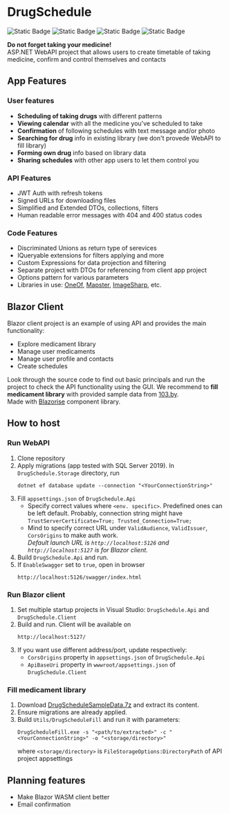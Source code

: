 # DrugSchedule
![Static Badge](https://img.shields.io/badge/.NET%208-blue?style=for-the-badge)
![Static Badge](https://img.shields.io/badge/EF%20Core-8A2BE2?style=for-the-badge)
![Static Badge](https://img.shields.io/badge/SQL%20Server-d38712?style=for-the-badge)
![Static Badge](https://img.shields.io/badge/Blazor_WASM-592c8c?style=for-the-badge)    
     
**Do not forget taking your medicine!**    
ASP.NET WebAPI project that allows users to create timetable of taking medicine, confirm and control themselves and contacts     
    
## App Features
### User features
- **Scheduling of taking drugs** with different patterns
- **Viewing calendar** with all the medicine you've scheduled to take 
- **Confirmation** of following schedules with text message and/or photo 
- **Searching for drug** info in existing library (we don't provede WebAPI to fill library)
- **Forming own drug** info based on library data
- **Sharing schedules** with other app users to let them control you

### API Features
- JWT Auth with refresh tokens
- Signed URLs for downloading files
- Simplified and Extended DTOs, collections, filters
- Human readable error messages with 404 and 400 status codes

### Code Features
- Discriminated Unions as return type of serevices
- IQueryable extensions for filters applying and more
- Custom Expressions for data projection and filtering
- Separate project with DTOs for referencing from client app project
- Options pattern for various parameters
- Libraries in use: [OneOf](https://github.com/mcintyre321/OneOf), [Mapster](https://github.com/MapsterMapper/Mapster), [ImageSharp](https://github.com/SixLabors/ImageSharp), etc.     
     
## Blazor Client
Blazor client project is an example of using API and provides the main functionality:
- Explore medicament library
- Manage user medicaments
- Manage user profile and contacts
- Create schedules

Look through the source code to find out basic principals and run the project to check the API functionality using the GUI. We recommend to **fill medicament library** with provided sample data from [103.by](https://apteka.103.by/).    
Made with [Blazorise](https://github.com/Megabit/Blazorise) component library.     
     
     
## How to host
### Run WebAPI
1. Clone repository
1. Apply migrations (app tested with SQL Server 2019). In `DrugSchedule.Storage` directory, run
   ```
   dotnet ef database update --connection "<YourConnectionString>"
   ```
1. Fill `appsettings.json` of `DrugSchedule.Api`
   - Specify correct values where `<env. specific>`. Predefined ones can be left default.
     Probably, connection string might have `TrustServerCertificate=True; Trusted_Connection=True;`
   - Mind to specify correct URL under `ValidAudience`, `ValidIssuer`, `CorsOrigins` to make auth work.    
     *Default launch URL is `http://localhost:5126` and `http://localhost:5127` is for Blazor client.* 
1. Build `DrugSchedule.Api` and run.   
1. If `EnableSwagger` set to `true`, open in browser
   ```
   http://localhost:5126/swagger/index.html
   ```
        
### Run Blazor client
1. Set multiple startup projects in Visual Studio: `DrugSchedule.Api` and `DrugSchedule.Client`
1. Build and run. Client will be available on
   ```
   http://localhost:5127/
   ```
1. If you want use different address/port, update respectively:
   - `CorsOrigins` property in `appsettings.json` of `DrugSchedule.Api`
   - `ApiBaseUri` property in `wwwroot/appsettings.json` of `DrugSchedule.Client`
        
### Fill medicament library
1. Download [DrugScheduleSampleData.7z](https://drive.google.com/file/d/1jQhQEunzjMeytzffdpDUFravuY0pUqrG/view?usp=sharing) and extract its content.
1. Ensure migrations are already applied. 
1. Build `Utils/DrugScheduleFill` and run it with parameters:
   ```
   DrugScheduleFill.exe -s "<path/to/extracted>" -c "<YourConnectionString>" -o "<storage/directory>"
   ```
   where `<storage/directory>` is `FileStorageOptions:DirectoryPath` of API project appsettings     
        
## Planning features
- Make Blazor WASM client better
- Email confirmation
